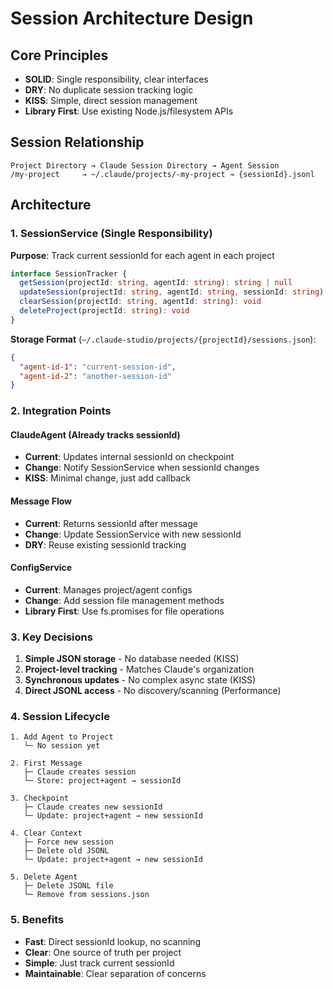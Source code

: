 # Session Architecture Design

## Core Principles

- **SOLID**: Single responsibility, clear interfaces
- **DRY**: No duplicate session tracking logic
- **KISS**: Simple, direct session management
- **Library First**: Use existing Node.js/filesystem APIs

## Session Relationship

```
Project Directory → Claude Session Directory → Agent Session
/my-project     → ~/.claude/projects/-my-project → {sessionId}.jsonl
```

## Architecture

### 1. SessionService (Single Responsibility)

**Purpose**: Track current sessionId for each agent in each project

```typescript
interface SessionTracker {
  getSession(projectId: string, agentId: string): string | null
  updateSession(projectId: string, agentId: string, sessionId: string): void
  clearSession(projectId: string, agentId: string): void
  deleteProject(projectId: string): void
}
```

**Storage Format** (`~/.claude-studio/projects/{projectId}/sessions.json`):

```json
{
  "agent-id-1": "current-session-id",
  "agent-id-2": "another-session-id"
}
```

### 2. Integration Points

#### ClaudeAgent (Already tracks sessionId)

- **Current**: Updates internal sessionId on checkpoint
- **Change**: Notify SessionService when sessionId changes
- **KISS**: Minimal change, just add callback

#### Message Flow

- **Current**: Returns sessionId after message
- **Change**: Update SessionService with new sessionId
- **DRY**: Reuse existing sessionId tracking

#### ConfigService

- **Current**: Manages project/agent configs
- **Change**: Add session file management methods
- **Library First**: Use fs.promises for file operations

### 3. Key Decisions

1. **Simple JSON storage** - No database needed (KISS)
2. **Project-level tracking** - Matches Claude's organization
3. **Synchronous updates** - No complex async state (KISS)
4. **Direct JSONL access** - No discovery/scanning (Performance)

### 4. Session Lifecycle

```
1. Add Agent to Project
   └─ No session yet

2. First Message
   ├─ Claude creates session
   └─ Store: project+agent → sessionId

3. Checkpoint
   ├─ Claude creates new sessionId
   └─ Update: project+agent → new sessionId

4. Clear Context
   ├─ Force new session
   ├─ Delete old JSONL
   └─ Update: project+agent → new sessionId

5. Delete Agent
   ├─ Delete JSONL file
   └─ Remove from sessions.json
```

### 5. Benefits

- **Fast**: Direct sessionId lookup, no scanning
- **Clear**: One source of truth per project
- **Simple**: Just track current sessionId
- **Maintainable**: Clear separation of concerns

